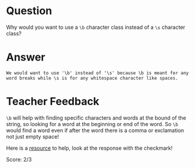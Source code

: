 # Question
Why would you want to use a `\b` character class instead of a `\s` character class?

# Answer
    We would want to use '\b' instead of '\s' because \b is meant for any word breaks while \s is for any whitespace character like spaces. 

# Teacher Feedback

`\b` will help with finding specific characters and words at the bound of the string, so looking for a word at the beginning or end of the word. So `\b` would find a word even if after the word there is a comma or exclamation not just empty space! 

Here is a [resource](https://stackoverflow.com/questions/17020224/difference-between-b-and-s-in-regular-expression) to help, look at the response with the checkmark!

Score: 2/3